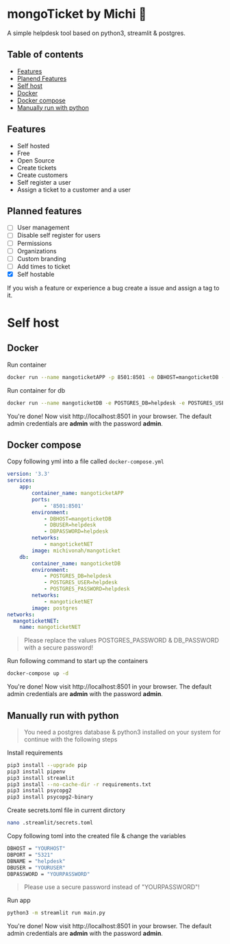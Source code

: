 # mongoTicket by Michi 🥭
A simple helpdesk tool based on python3, streamlit & postgres.

## Table of contents
- [Features](#features)
- [Planend Features](#planned-features)
- [Self host](#self-host)
- [Docker](#docker)
- [Docker compose](#docker-compose)
- [Manually run with python](#manually-run-with-python)

## Features
- Self hosted
- Free
- Open Source
- Create tickets
- Create customers
- Self register a user
- Assign a ticket to a customer and a user

## Planned features
- [ ] User management
- [ ] Disable self register for users
- [ ] Permissions
- [ ] Organizations
- [ ] Custom branding
- [ ] Add times to ticket
- [x] Self hostable

If you wish a feature or experience a bug create a issue and assign a tag to it.

# Self host
## Docker
Run container
```bash
docker run --name mangoticketAPP -p 8501:8501 -e DBHOST=mangoticketDB -e DBUSER=helpdesk -e DBPASSWORD=helpdesk michivonah/mangoticket
```

Run container for db
```bash
docker run --name mangoticketDB -e POSTGRES_DB=helpdesk -e POSTGRES_USER=helpdesk -e POSTGRES_PASSWORD=helpdesk -d postgres
```

You're done! Now visit http://localhost:8501 in your browser. The default admin credentials are **admin** with the password **admin**.

## Docker compose
Copy following yml into a file called ```docker-compose.yml```
```yml
version: '3.3'
services:
    app:
        container_name: mangoticketAPP
        ports:
            - '8501:8501'
        environment:
            - DBHOST=mangoticketDB
            - DBUSER=helpdesk
            - DBPASSWORD=helpdesk
        networks:
            - mangoticketNET
        image: michivonah/mangoticket
    db:
        container_name: mangoticketDB
        environment:
            - POSTGRES_DB=helpdesk
            - POSTGRES_USER=helpdesk
            - POSTGRES_PASSWORD=helpdesk
        networks:
            - mangoticketNET
        image: postgres
networks:
  mangoticketNET:
    name: mangoticketNET
```
> Please replace the values POSTGRES_PASSWORD & DB_PASSWORD with a secure password!

Run following command to start up the containers
```bash
docker-compose up -d
```

You're done! Now visit http://localhost:8501 in your browser. The default admin credentials are **admin** with the password **admin**.

## Manually run with python
> You need a postgres database & python3 installed on your system for continue with the following steps

Install requirements
```bash
pip3 install --upgrade pip
pip3 install pipenv
pip3 install streamlit
pip3 install --no-cache-dir -r requirements.txt
pip3 install psycopg2
pip3 install psycopg2-binary
```

Create secrets.toml file in current dirctory
```bash
nano .streamlit/secrets.toml
```

Copy following toml into the created file & change the variables
```bash
DBHOST = "YOURHOST"
DBPORT = "5321"
DBNAME = "helpdesk"
DBUSER = "YOURUSER"
DBPASSWORD = "YOURPASSWORD"
```
> Please use a secure password instead of "YOURPASSWORD"!

Run app
```bash
python3 -m streamlit run main.py
```

You're done! Now visit http://localhost:8501 in your browser. The default admin credentials are **admin** with the password **admin**.
